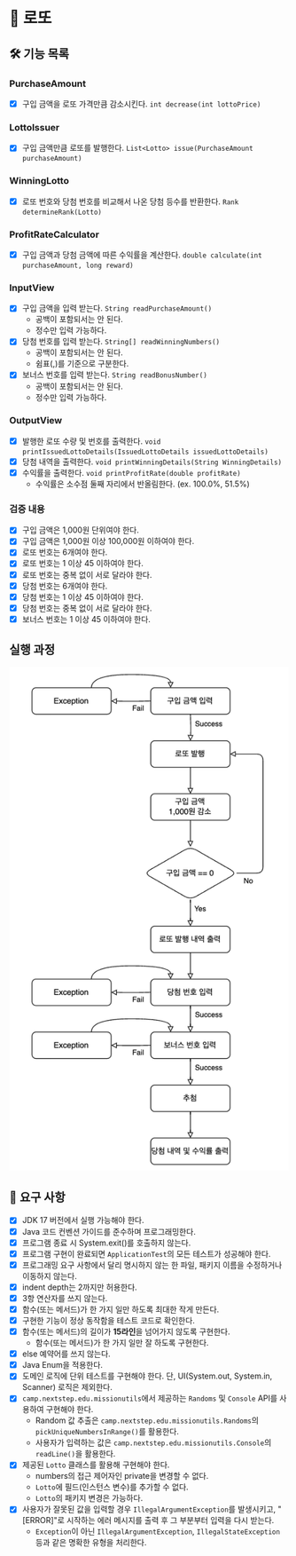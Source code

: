 # 🎰 로또

## 🛠️ 기능 목록
### PurchaseAmount
- [x] 구입 금액을 로또 가격만큼 감소시킨다. `int decrease(int lottoPrice)`

### LottoIssuer
- [x] 구입 금액만큼 로또를 발행한다. `List<Lotto> issue(PurchaseAmount purchaseAmount)`

### WinningLotto
- [x] 로또 번호와 당첨 번호를 비교해서 나온 당첨 등수를 반환한다. `Rank determineRank(Lotto)`

### ProfitRateCalculator
- [x] 구입 금액과 당첨 금액에 따른 수익률을 계산한다. `double calculate(int purchaseAmount, long reward)`

### InputView
- [x] 구입 금액을 입력 받는다. `String readPurchaseAmount()`
  - 공백이 포함되서는 안 된다. 
  - 정수만 입력 가능하다.
- [x] 당첨 번호를 입력 받는다. `String[] readWinningNumbers()`
  - 공백이 포함되서는 안 된다.
  - 쉼표(,)를 기준으로 구분한다.
- [x] 보너스 번호를 입력 받는다. `String readBonusNumber()`
  - 공백이 포함되서는 안 된다.
  - 정수만 입력 가능하다.

### OutputView
- [x] 발행한 로또 수량 및 번호를 출력한다. `void printIssuedLottoDetails(IssuedLottoDetails issuedLottoDetails)`
- [x] 당첨 내역을 출력한다. `void printWinningDetails(String WinningDetails)`
- [x] 수익률을 출력한다. `void printProfitRate(double profitRate)`
    - 수익률은 소수점 둘째 자리에서 반올림한다. (ex. 100.0%, 51.5%)

### 검증 내용
- [x] 구입 금액은 1,000원 단위여야 한다.
- [x] 구입 금액은 1,000원 이상 100,000원 이하여야 한다.
- [x] 로또 번호는 6개여야 한다.
- [x] 로또 번호는 1 이상 45 이하여야 한다.
- [x] 로또 번호는 중복 없이 서로 달라야 한다.
- [x] 당첨 번호는 6개여야 한다.
- [x] 당첨 번호는 1 이상 45 이하여야 한다.
- [x] 당첨 번호는 중복 없이 서로 달라야 한다.
- [x] 보너스 번호는 1 이상 45 이하여야 한다.

## 실행 과정
<img src="lotto flow.png">

## 🔎 요구 사항
- [x] JDK 17 버전에서 실행 가능해야 한다.
- [x] Java 코드 컨벤션 가이드를 준수하며 프로그래밍한다.
- [x] 프로그램 종료 시 System.exit()를 호출하지 않는다.
- [x] 프로그램 구현이 완료되면 `ApplicationTest`의 모든 테스트가 성공해야 한다.
- [x] 프로그래밍 요구 사항에서 달리 명시하지 않는 한 파일, 패키지 이름을 수정하거나 이동하지 않는다.
- [x] indent depth는 2까지만 허용한다.
- [x] 3항 연산자를 쓰지 않는다.
- [x] 함수(또는 메서드)가 한 가지 일만 하도록 최대한 작게 만든다.
- [x] 구현한 기능이 정상 동작함을 테스트 코드로 확인한다.
- [x] 함수(또는 메서드)의 길이가 **15라인**을 넘어가지 않도록 구현한다.
    - 함수(또는 메서드)가 한 가지 일만 잘 하도록 구현한다.
- [x] else 예약어를 쓰지 않는다.
- [x] Java Enum을 적용한다.
- [x] 도메인 로직에 단위 테스트를 구현해야 한다. 단, UI(System.out, System.in, Scanner) 로직은 제외한다.
- [x] `camp.nextstep.edu.missionutils`에서 제공하는 `Randoms` 및 `Console` API를 사용하여 구현해야 한다.
    - Random 값 추출은 `camp.nextstep.edu.missionutils.Randoms`의 `pickUniqueNumbersInRange()`를 활용한다.
    - 사용자가 입력하는 값은 `camp.nextstep.edu.missionutils.Console`의 `readLine()`을 활용한다.
- [x] 제공된 `Lotto` 클래스를 활용해 구현해야 한다.
    - numbers의 접근 제어자인 private을 변경할 수 없다.
    - `Lotto`에 필드(인스턴스 변수)를 추가할 수 없다.
    - `Lotto`의 패키지 변경은 가능하다.
- [x] 사용자가 잘못된 값을 입력할 경우 `IllegalArgumentException`를 발생시키고, "[ERROR]"로 시작하는 에러 메시지를 출력 후 그 부분부터 입력을 다시 받는다.
    - `Exception`이 아닌 `IllegalArgumentException`, `IllegalStateException` 등과 같은 명확한 유형을 처리한다.
